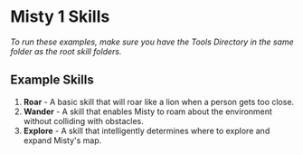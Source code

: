# Misty 1 Skills
_To run these examples, make sure you have the Tools Directory in the same folder as the root skill folders._

## Example Skills

1. __Roar__ - A basic skill that will roar like a lion when a person gets too close. 
2. __Wander__ - A skill that enables Misty to roam about the environment without colliding with obstacles. 
3. __Explore__ - A skill that intelligently determines where to explore and expand Misty's map. 


